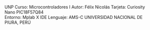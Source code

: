 UNP
Curso: Microcontroladores I
Autor: Félix  Nicolás
Tarjeta: Curiosity Nano
  PIC18F57Q84                                             
Entorno: Mplab X IDE
Lenguaje: AMS-C
UNIVERSIDAD NACIONAL DE PIURA, PERÚ
